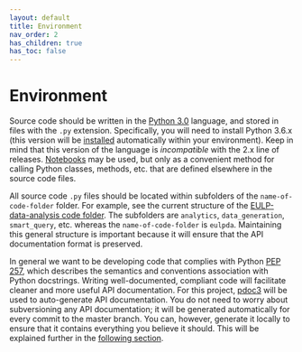 ```yaml
---
layout: default
title: Environment
nav_order: 2
has_children: true
has_toc: false
---
```


# Environment

Source code should be written in the [Python 3.0](https://www.python.org/download/releases/3.0/) language, and stored in files with the `.py` extension. Specifically, you will need to install Python 3.6.x (this version will be [installed](../getting_started/installation.html) automatically within your environment). Keep in mind that this version of the language is _incompatible_ with the 2.x line of releases. [Notebooks](https://jupyter.org/) may be used, but only as a convenient method for calling Python classes, methods, etc. that are defined elsewhere in the source code files.

All source code `.py` files should be located within subfolders of the `name-of-code-folder` folder. For example, see the current structure of the [EULP-data-analysis code folder](https://github.com/NREL/EULP-data-analysis/tree/develop/eulpda). The subfolders are `analytics`, `data_generation`, `smart_query`, etc. whereas the `name-of-code-folder` is `eulpda`. Maintaining this general structure is important because it will ensure that the API documentation format is preserved.

In general we want to be developing code that complies with Python [PEP 257](https://www.python.org/dev/peps/pep-0257/), which describes the semantics and conventions association with Python docstrings. Writing well-documented, compliant code will facilitate cleaner and more useful API documentation. For this project, [pdoc3](https://pdoc3.github.io/pdoc/) will be used to auto-generate API documentation. You do not need to worry about subversioning any API documentation; it will be generated automatically for every commit to the master branch. You can, however, generate it locally to ensure that it contains everything you believe it should. This will be explained further in the [following section](../getting_started/getting_started.md).